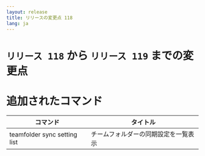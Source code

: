 ```yaml
---
layout: release
title: リリースの変更点 118
lang: ja
---
```


# `リリース 118` から `リリース 119` までの変更点

# 追加されたコマンド


| コマンド                     | タイトル                             |
|------------------------------|--------------------------------------|
| teamfolder sync setting list | チームフォルダーの同期設定を一覧表示 |



